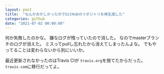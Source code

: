 ```yaml
---
layout: post
title:  "なんかおかしかったのでGitHubのリポジトリを再生成した"
categories: github
date: "2021-07-02 00:00:00"
---
```


何か失敗したのかな。
嫌なログが残っていたので消した。
なのでmasterブランチのログが消えた。
ミスってpullし忘れたから消えてしまったんよな。
でもやってることは変わらないから別にいいか。

最近更新されなかったのはTravis CIが `travis.org`を捨てたからだった。
`travis.com`に移行だってよ。


